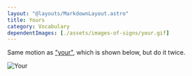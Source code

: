 ```yaml
---
layout: "@layouts/MarkdownLayout.astro"
title: Yours
category: Vocabulary
dependentImages: [./assets/images-of-signs/your.gif]
---
```


Same motion as ["your"](../your), which is shown below, but do it twice.

![Your](@signs/your.gif)
